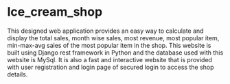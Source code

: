 # Ice_cream_shop
This designed web application provides an easy way to calculate and display the total sales, month wise sales, most revenue, most popular item, min-max-avg sales of the most popular item in the shop. This website is built using Django rest framework in Python and the database used with this website is MySql. It is also a fast and interactive website that is provided with user registration and login page of secured login to access the shop details.
